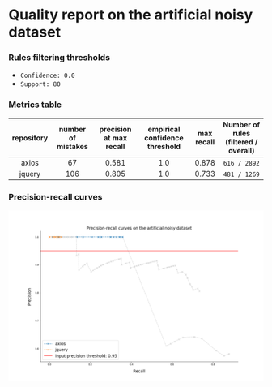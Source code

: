 # Quality report on the artificial noisy dataset

### Rules filtering thresholds

* `Confidence: 0.0  `
* `Support: 80`

### Metrics table

| repository |  number of mistakes  | precision at max recall | empirical confidence threshold |    max recall     |        Number of rules (filtered / overall)          |
|:----------:|:--------------------:|:-----------------------:|:------------------------------:|:-----------------:|:----------------------------------------------------:|
|  axios  | 67 |  0.581 |  1.0  | 0.878 | `616 / 2892` |
|  jquery  | 106 |  0.805 |  1.0  | 0.733 | `481 / 1269` |

### Precision-recall curves

![Precision-Recall curve](pr_curves_12_17.png)
